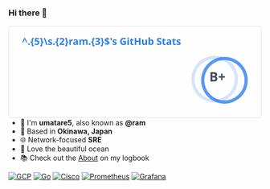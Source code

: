 ### Hi there 👋

<picture>
  <source media="(prefers-color-scheme: dark)"
          srcset="./docs/assets/readme_stats_dark.svg" />
  <source media="(prefers-color-scheme: light)"
          srcset="./docs/assets/readme_stats_light.svg" />
  <img align="right" alt="GitHub Stats"
       src="./docs/assets/readme_stats_light.svg" />
</picture>

- 🤿 I'm **umatare5**, also known as **@ram**
- 🏡 Based in **Okinawa, Japan**
- 🌐 Network-focused **SRE**
- 🌊 Love the beautiful ocean
- 📚️ Check out the [About](https://dives.dev/about) on my logbook

<a href="https://cloud.google.com/">![GCP](https://img.shields.io/badge/GCP-4285F4?logo=google-cloud&logoColor=white)</a>
<a href="https://go.dev/">![Go](https://img.shields.io/badge/Go-00ADD8?logo=go&logoColor=white)</a>
<a href="https://www.cisco.com/">![Cisco](https://img.shields.io/badge/Cisco-1BA0D7?logo=cisco&logoColor=white)</a>
<a href="https://prometheus.io/">![Prometheus](https://img.shields.io/badge/Prometheus-E6522C?logo=prometheus&logoColor=white)</a>
<a href="https://grafana.com/">![Grafana](https://img.shields.io/badge/Grafana-F46800?logo=grafana&logoColor=white)</a>
